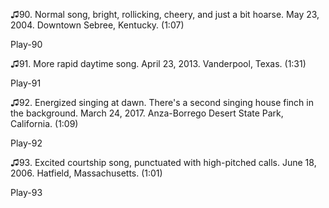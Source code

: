 ♫90. Normal song, bright, rollicking, cheery, and just a bit hoarse. May
23, 2004. Downtown Sebree, Kentucky. (1:07)

Play-90

♫91. More rapid daytime song. April 23, 2013. Vanderpool, Texas. (1:31)

Play-91

♫92. Energized singing at dawn. There's a second singing house finch in
the background. March 24, 2017. Anza-Borrego Desert State Park,
California. (1:09)

Play-92

♫93. Excited courtship song, punctuated with high-pitched calls. June
18, 2006. Hatfield, Massachusetts. (1:01)

Play-93
